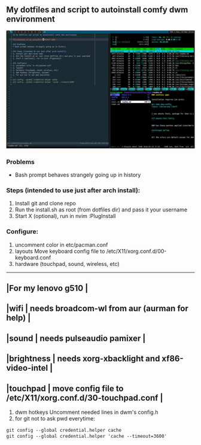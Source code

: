 ## My dotfiles and script to autoinstall comfy dwm environment

![Screenshot of my setup](screenshot.jpg)

### Problems
* Bash prompt behaves strangely going up in history

### Steps (intended to use just after arch install):
1. Install git and clone repo
1. Run the install.sh as root (from dotfiles dir) and pass it your username
1. Start X (optional), run in nvim :PlugInstall

### Configure:
1. uncomment color in etc/pacman.conf
1. layouts
Move keyboard config file to /etc/X11/xorg.conf.d/00-keyboard.conf
1. hardware (touchpad, sound, wireless, etc)
-------------------------------------------------------------------------
|For my lenovo g510                                                     |
-------------------------------------------------------------------------
|wifi       | needs broadcom-wl from aur (aurman for help)              |
-------------------------------------------------------------------------
|sound      | needs pulseaudio pamixer                                  |
-------------------------------------------------------------------------
|brightness | needs xorg-xbacklight and xf86-video-intel                |
-------------------------------------------------------------------------
|touchpad   | move config file to /etc/X11/xorg.conf.d/30-touchpad.conf |
-------------------------------------------------------------------------
1. dwm hotkeys
Uncomment needed lines in dwm's config.h
1. for git not to ask pwd everytime:
```
git config --global credential.helper cache
git config --global credential.helper 'cache --timeout=3600'
```
